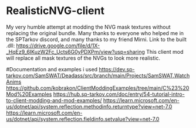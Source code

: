 # RealisticNVG-client
My very humble attempt at modding the NVG mask textures without replacing the original bundle.
Many thanks to everyone who helped me in the SPTarkov discord, and many thanks to my friend Mirni.
Link to the built .dll: https://drive.google.com/file/d/1X-_HqEz9_6IKuzW2Fc_Ucts6G0yPDXPm/view?usp=sharing
This client mod will replace all mask textures of the NVGs to look more realistic.

#Documentation and examples i used
https://dev.sp-tarkov.com/SamSWAT/Deadass/src/branch/main/Projects/SamSWAT.WatchAnims
https://github.com/kobrakon/ClientModdingExamples/tree/main/C%23%20Mod%20Examples
https://hub.sp-tarkov.com/doc/entry/54-tutorial-intro-to-client-modding-and-mod-examples/
https://learn.microsoft.com/en-us/dotnet/api/system.reflection.methodinfo.returntype?view=net-7.0
https://learn.microsoft.com/en-us/dotnet/api/system.reflection.fieldinfo.setvalue?view=net-7.0
